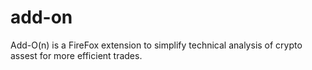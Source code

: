 # add-on
Add-O(n) is a FireFox extension to simplify technical analysis of crypto assest for more efficient trades.
